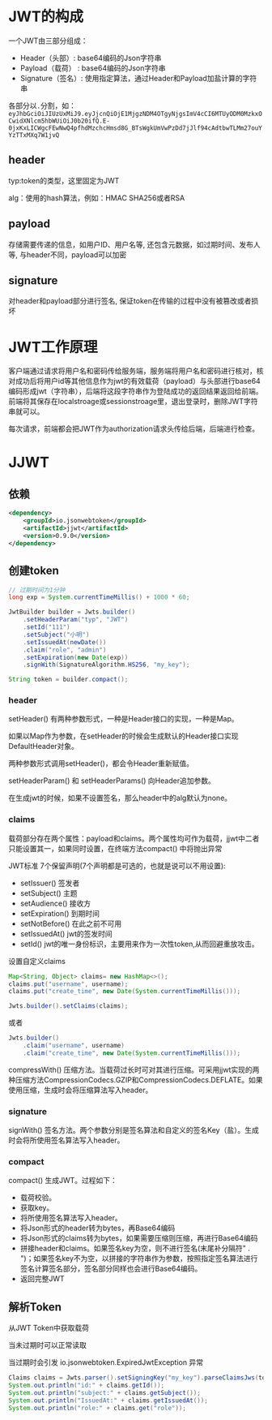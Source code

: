 # JWT的构成

一个JWT由三部分组成：
- Header（头部）: base64编码的Json字符串
- Payload（载荷） : base64编码的Json字符串
- Signature（签名）: 使用指定算法，通过Header和Payload加盐计算的字符串

各部分以`.`分割，如：`eyJhbGciOiJIUzUxMiJ9.eyJjcnQiOjE1MjgzNDM4OTgyNjgsImV4cCI6MTUyODM0MzkxOCwidXNlcm5hbWUiOiJ0b20ifQ.E-0jxKxLICWgcFEwNwQ4pfhdMzchcHmsd8G_BTsWgkUmVwPzDd7jJlf94cAdtbwTLMm27ouYYzTTxMXq7W1jvQ`


## header

typ:token的类型，这里固定为JWT

alg：使用的hash算法，例如：HMAC SHA256或者RSA

## payload

存储需要传递的信息，如用户ID、用户名等, 还包含元数据，如过期时间、发布人等, 与header不同，payload可以加密

## signature

对header和payload部分进行签名, 保证token在传输的过程中没有被篡改或者损坏

# JWT工作原理

客户端通过请求将用户名和密码传给服务端，服务端将用户名和密码进行核对，核对成功后将用户id等其他信息作为jwt的有效载荷（payload）与头部进行base64编码形成jwt（字符串），后端将这段字符串作为登陆成功的返回结果返回给前端。前端将其保存在localstroage或sessionstroage里，退出登录时，删除JWT字符串就可以。

每次请求，前端都会把JWT作为authorization请求头传给后端，后端进行检查。

# JJWT

## 依赖

```xml
<dependency>
    <groupId>io.jsonwebtoken</groupId>
    <artifactId>jjwt</artifactId>
    <version>0.9.0</version>
</dependency>
```

## 创建token


```java
// 过期时间为1分钟
long exp = System.currentTimeMillis() + 1000 * 60;

JwtBuilder builder = Jwts.builder()
    .setHeaderParam("typ", "JWT")
    .setId("111")
    .setSubject("小明")
    .setIssuedAt(newDate())
    .claim("role", "admin")
    .setExpiration(new Date(exp))
    .signWith(SignatureAlgorithm.HS256, "my_key");

String token = builder.compact();
```

### header

setHeader() 有两种参数形式，一种是Header接口的实现，一种是Map。

如果以Map作为参数，在setHeader的时候会生成默认的Header接口实现DefaultHeader对象。

两种参数形式调用setHeader()，都会令Header重新赋值。

setHeaderParam() 和 setHeaderParams() 向Header追加参数。

在生成jwt的时候，如果不设置签名，那么header中的alg默认为none。

### claims

载荷部分存在两个属性：payload和claims。两个属性均可作为载荷，jjwt中二者只能设置其一，如果同时设置，在终端方法compact() 中将抛出异常

JWT标准 7个保留声明(7个声明都是可选的，也就是说可以不用设置):

- setIssuer() 签发者
- setSubject() 主题
- setAudience() 接收方
- setExpiration() 到期时间
- setNotBefore() 在此之前不可用
- setIssuedAt() jwt的签发时间
- setId() jwt的唯一身份标识，主要用来作为一次性token,从而回避重放攻击。

设置自定义claims
```java
Map<String, Object> claims= new HashMap<>();
claims.put("username", username);
claims.put("create_time", new Date(System.currentTimeMillis()));

Jwts.builder().setClaims(claims);
```
或者
```java
Jwts.builder()
    .claim("username", username)
    .claim("create_time", new Date(System.currentTimeMillis()));
```

compressWith() 压缩方法。当载荷过长时可对其进行压缩。可采用jjwt实现的两种压缩方法CompressionCodecs.GZIP和CompressionCodecs.DEFLATE。如果使用压缩，生成时会将压缩算法写入header。

### signature

signWith() 签名方法。两个参数分别是签名算法和自定义的签名Key（盐）。生成时会将所使用签名算法写入header。

### compact

compact() 生成JWT。过程如下：

- 载荷校验。
- 获取key。
- 将所使用签名算法写入header。
- 将Json形式的header转为bytes，再Base64编码
- 将Json形式的claims转为bytes，如果需要压缩则压缩，再进行Base64编码
- 拼接header和claims。如果签名key为空，则不进行签名(末尾补分隔符" . ")；如果签名key不为空，以拼接的字符串作为参数，按照指定签名算法进行签名计算签名部分，签名部分同样也会进行Base64编码。
- 返回完整JWT

## 解析Token

从JWT Token中获取载荷

当未过期时可以正常读取

当过期时会引发 io.jsonwebtoken.ExpiredJwtException 异常

```java
Claims claims = Jwts.parser().setSigningKey("my_key").parseClaimsJws(token).getBody();
System.out.println("id:" + claims.getId());
System.out.println("subject:" + claims.getSubject());
System.out.println("IssuedAt:" + claims.getIssuedAt());
System.out.println("role:" + claims.get("role"));
```

